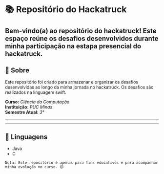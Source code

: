 # 📚 Repositório do Hackatruck

Bem-vindo(a) ao repositório do **hackatruck**! Este espaço reúne os desafios desenvolvidos durante minha participação na estapa presencial do hackatruck.
---

## 🏫 Sobre
Este repositório foi criado para armazenar e organizar os desafios desenvolvidas ao longo da minha jornada no hackatruck. Os desafios são realizados na linguagem swift.


**Curso:** *Ciência da Computação*  
**Instituição:** *PUC Minas*  
**Semestre Atual:** *3°*  

---

---
## 📁 Linguagens
* Java
* C
  
```
Nota: Este repositório é apenas para fins educativos e para acompanhar minha evolução no curso. 😊
